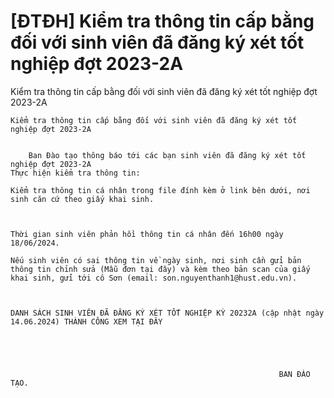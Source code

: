 # [ĐTĐH] Kiểm tra thông tin cấp bằng đối với sinh viên đã đăng ký xét tốt nghiệp đợt 2023-2A

Kiểm tra thông tin cấp bằng đối với sinh viên đã đăng ký xét tốt nghiệp đợt 2023-2A
        
	Kiểm tra thông tin cấp bằng đối với sinh viên đã đăng ký xét tốt nghiệp đợt 2023-2A

	
		Ban Đào tạo thông báo tới các bạn sinh viên đã đăng ký xét tốt nghiệp đợt 2023-2A
	Thực hiện kiểm tra thông tin: 

	Kiểm tra thông tin cá nhân trong file đính kèm ở link bên dưới, nơi sinh căn cứ theo giấy khai sinh. 

	                                                            

	Thời gian sinh viên phản hồi thông tin cá nhân đến 16h00 ngày 18/06/2024.

	Nếu sinh viên có sai thông tin về ngày sinh, nơi sinh cần gửi bản thông tin chỉnh sửa (Mẫu đơn tại đây) và kèm theo bản scan của giấy khai sinh, gửi tới cô Sơn (email: son.nguyenthanh1@hust.edu.vn).

	

	DANH SÁCH SINH VIÊN ĐÃ ĐĂNG KÝ XÉT TỐT NGHIỆP KỲ 20232A (cập nhật ngày 14.06.2024) THÀNH CÔNG XEM TẠI ĐÂY

	

	

	                                                            BAN ĐÀO TẠO.